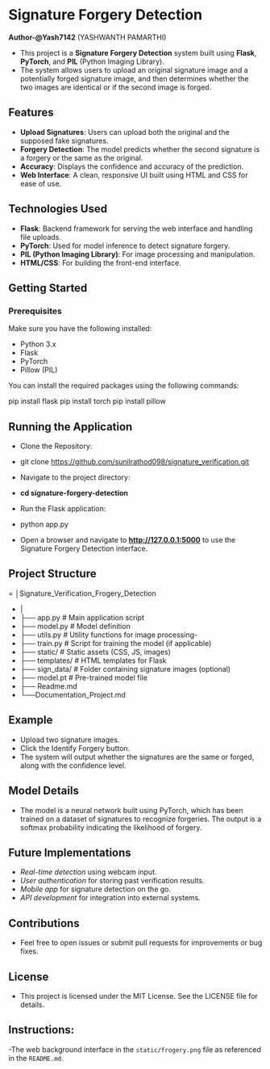 # Signature Forgery Detection

**Author-@Yash7142** (YASHWANTH PAMARTHI)

- This project is a **Signature Forgery Detection** system built using **Flask**, **PyTorch**, and **PIL** (Python Imaging Library). 
- The system allows users to upload an original signature image and a potentially forged signature image, and then determines whether the two images are identical or if the second image is forged.

## Features

- **Upload Signatures**: Users can upload both the original and the supposed fake signatures.
- **Forgery Detection**: The model predicts whether the second signature is a forgery or the same as the original.
- **Accuracy**: Displays the confidence and accuracy of the prediction.
- **Web Interface**: A clean, responsive UI built using HTML and CSS for ease of use.
  
## Technologies Used

- **Flask**: Backend framework for serving the web interface and handling file uploads.
- **PyTorch**: Used for model inference to detect signature forgery.
- **PIL (Python Imaging Library)**: For image processing and manipulation.
- **HTML/CSS**: For building the front-end interface.

## Getting Started

### Prerequisites

Make sure you have the following installed:

- Python 3.x
- Flask
- PyTorch
- Pillow (PIL)

You can install the required packages using the following commands:

pip install flask
pip install torch
pip install pillow



## Running the Application

- Clone the Repository:
- git clone https://github.com/sunilrathod098/signature_verification.git

- Navigate to the project directory:
- **cd signature-forgery-detection**

- Run the Flask application:
- python app.py

- Open a browser and navigate to **http://127.0.0.1:5000** to use the Signature Forgery Detection interface.

## Project Structure


= │Signature_Verification_Frogery_Detection
- |
- ├── app.py                     # Main application script
- ├── model.py                   # Model definition
- ├── utils.py                   # Utility functions for image processing- 
- ├── train.py                   # Script for training the model (if applicable)
- ├── static/                    # Static assets (CSS, JS, images)
- ├── templates/                 # HTML templates for Flask
- ├── sign_data/                 # Folder containing signature images (optional)
- ├── model.pt                   # Pre-trained model file
- ├── Readme.md
- └──Documentation_Project.md
## Example

- Upload two signature images.
- Click the Identify Forgery button.
- The system will output whether the signatures are the same or forged, along with the confidence level.


## Model Details
- The model is a neural network built using PyTorch, which has been trained on a dataset of signatures to recognize forgeries. The output is a softmax probability indicating the likelihood of forgery.

## Future Implementations

- *Real-time detection* using webcam input.
- *User authentication* for storing past verification results.
- *Mobile app* for signature detection on the go.
- *API development* for integration into external systems.

## Contributions
- Feel free to open issues or submit pull requests for improvements or bug fixes.

## License
- This project is licensed under the MIT License. See the LICENSE file for details.

## Instructions:
-The web background interface in the `static/frogery.png` file as referenced in the `README.md`.


